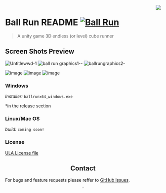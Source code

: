 
<img src="still making a logo" align="right" />

# Ball Run README [![Ball Run](https://cdn.jsdelivr.net/gh/sindresorhus/awesome@d7305f38d29fed78fa85652e3a63e154dd8e8829/media/badge.svg)](https://github.com/YehiaWLD/BallRun)
> A unity game 3D endless (or level) cube runner


## Screen Shots Preview
![Untitlewwd-1](https://user-images.githubusercontent.com/66638625/212493669-8b25786b-31f8-4af8-8feb-f39a5d0a056c.png) ![ball run graphics1--](https://user-images.githubusercontent.com/66638625/212493664-28f1f551-eba7-42f8-bee8-8eb54b415287.png) ![ballrungraphics2-](https://user-images.githubusercontent.com/66638625/212493668-cdd62354-b21d-4048-8b72-6a43475f4da7.png)

![image](https://user-images.githubusercontent.com/66638625/212494102-18a717ed-7f9f-42b2-9ebe-4e1e5327faa1.png)
![image](https://user-images.githubusercontent.com/66638625/212494157-3af1df58-b55f-481f-ad3c-383d855844b2.png)
![image](https://user-images.githubusercontent.com/66638625/212494135-ddd9238a-19c9-4b9a-a329-13f241517789.png)


### Windows

_Installer:_ `ballrunx64_windows.exe` 

*in the release section


### Linux/Mac OS

_build:_ `coming soon!`  


### License 
[ULA License file](https://github.com/YehiaWLD/Ball-Run/blob/main/LICENSE)


## <div align="center">Contact</div>

For bugs and feature requests please reffer to [GitHub Issues](https://github.com/YehiaWLD/Ball-Run/issues).

<div align="center">
  <a href="https://github.com/YehiaWLD" style="text-decoration:none;">
    <img src="https://github.com/ultralytics/assets/raw/main/social/logo-social-github.png" width="3%" alt="" /></a>
</div>



